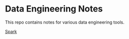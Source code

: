 # Data Engineering Notes

This repo contains notes for various data engineering tools.

[Spark](./spark/spark.md)





